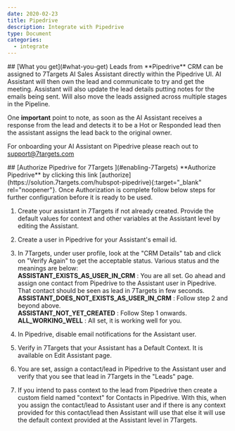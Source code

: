 ```yaml
---
date: 2020-02-23
title: Pipedrive  
description: Integrate with Pipedrive 
type: Document
categories:
  - integrate
---
```


<a name="what-you-get"/>
## [What you get](#what-you-get)
Leads from **Pipedrive** CRM can be assigned to 7Targets AI Sales Assistant directly within the Pipedrive UI. AI Assistant will then own the lead and communicate to try and get the meeting. Assistant will also update the lead details putting notes for the emails being sent. Will also move the leads assigned across multiple stages in the Pipeline.

One **important** point to note, as soon as the AI Assistant receives a response from the lead and detects it to be a Hot or Responded lead then the assistant assigns the lead back to the original owner.

For onboarding your AI Assistant on Pipedrive please reach out to support@7targets.com

<a name="Enabling 7Targets from Pipedrive Marketplace"/>
## [Authorize Pipedrive for 7Targets ](#enabling-7Targets)
**Authorize Pipedrive** by clicking this link [authorize](https://solution.7targets.com/hubspot-pipedrive){:target="_blank" rel="noopener"}. Once Authorization is complete follow below steps for further configuration before it is ready to be used. 

1. Create your assistant in 7Targets if not already created. Provide the default values for context and other variables at the Assistant level by editing the Assistant.  

2. Create a user in Pipedrive for your Assistant's email id.  

3. In 7Targets, under user profile, look at the "CRM Details" tab and click on "Verify Again" to get the acceptable status. Various status and the meanings are below:   
**ASSISTANT_EXISTS_AS_USER_IN_CRM** : You are all set. Go ahead and assign one contact from Pipedrive to the Assistant user in Pipedrive. That contact should be seen as lead in 7Targets in few seconds.  
**ASSISTANT_DOES_NOT_EXISTS_AS_USER_IN_CRM** : Follow step 2 and beyond above.  
**ASSISTANT_NOT_YET_CREATED** : Follow Step 1 onwards.  
**ALL_WORKING_WELL** : All set, it is working well for you.  

4. In Pipedrive, disable email notifications for the Assistant user.  

5. Verify in 7Targets that your Assistant has a Default Context. It is available on Edit Assistant page.

6. You are set, assign a contact/lead in Pipedrive to the Assistant user and verify that you see that lead in 7Targets in the "Leads" page. 

7.  If you intend to pass context to the lead from Pipedrive then create a custom field named "context" for Contacts in Pipedrive. With this, when you assign the contact/lead to Assistant user and if there is any context provided for this contact/lead then Assistant will use that else it will use the default context provided at the Assistant level in 7Targets. 